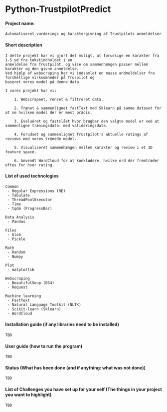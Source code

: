 # Python-TrustpilotPredict

#### Project name:
    Automatiseret vurderings og karaktergivning af Trustpilots anmeldelser  
    
#### Short description
    I dette projekt har vi gjort det muligt, at forudsige en karakter fra 1-5 ud fra tekstindholdet i en
    anmeldelse fra Trustpilot, og vise om sammenhængen passer mellem karakter og den givne anmeldelse.
    Ved hjælp af webscraping har vi indsamlet en masse andmeldelser fra forskellige virksomheder på Truspilot og
    baseret vores model på denne data.

    I vores projekt har vi:

		1. Webscrapeet, renset & filtreret data.
		
		2. Trænet & sammenlignet fastText med Sklearn på samme dataset for at se hvilken model der er mest præcis.
	
		3. Evaluéret og fastslået hvor brugbar den valgte model er ved at sammenligne træningsdata- med valideringsdata.

		4. Forudset og sammenlignet Trustpilot's aktuelle ratings af reviews med vores trænede model.

		5. Visualiseret sammenhængen mellem karakter og review i et 3D feature space.

		6. Anvendt WordCloud for at konkludere, hvilke ord der fremtræder oftes for hver rating.
    
#### List of used technologies

	Common
	 - Regular Expressions (RE)
	 - Tabulate
	 - ThreadPoolExecutor
	 - Time
	 - tqdm (ProgressBar)
	
	Data Analysis
	 - Pandas

	Files
	 - Glob
	 - Pickle
	
	Math
	 - Random
	 - Numpy

	Plot
	 - matplotlib
	
	Webscraping
	 - BeautifulSoup (BS4)
	 - Request
	
	Machine learning
	 - FastText
	 - Natural Language Toolkit (NLTK)
	 - Scikit-learn (Sklearn)
	 - WordCloud


#### Installation guide (if any libraries need to be installed)
    TBD
    
#### User guide (how to run the program)
    TBD
    
#### Status (What has been done (and if anything: what was not done))
    TBD
    
#### List of Challenges you have set up for your self (The things in your project you want to highlight)
    TBD
